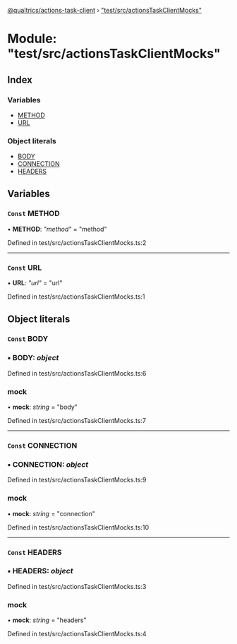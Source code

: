 [@qualtrics/actions-task-client](../globals.md) › ["test/src/actionsTaskClientMocks"](_test_src_actionstaskclientmocks_.md)

# Module: "test/src/actionsTaskClientMocks"

## Index

### Variables

* [METHOD](_test_src_actionstaskclientmocks_.md#const-method)
* [URL](_test_src_actionstaskclientmocks_.md#const-url)

### Object literals

* [BODY](_test_src_actionstaskclientmocks_.md#const-body)
* [CONNECTION](_test_src_actionstaskclientmocks_.md#const-connection)
* [HEADERS](_test_src_actionstaskclientmocks_.md#const-headers)

## Variables

### `Const` METHOD

• **METHOD**: *"method"* = "method"

Defined in test/src/actionsTaskClientMocks.ts:2

___

### `Const` URL

• **URL**: *"url"* = "url"

Defined in test/src/actionsTaskClientMocks.ts:1

## Object literals

### `Const` BODY

### ▪ **BODY**: *object*

Defined in test/src/actionsTaskClientMocks.ts:6

###  mock

• **mock**: *string* = "body"

Defined in test/src/actionsTaskClientMocks.ts:7

___

### `Const` CONNECTION

### ▪ **CONNECTION**: *object*

Defined in test/src/actionsTaskClientMocks.ts:9

###  mock

• **mock**: *string* = "connection"

Defined in test/src/actionsTaskClientMocks.ts:10

___

### `Const` HEADERS

### ▪ **HEADERS**: *object*

Defined in test/src/actionsTaskClientMocks.ts:3

###  mock

• **mock**: *string* = "headers"

Defined in test/src/actionsTaskClientMocks.ts:4
